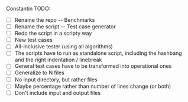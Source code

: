 Constantin TODO:

- [ ] Rename the repo -- Benchmarks
- [ ] Rename the script -- Test case generator
- [ ] Redo the script in a scripty way
- [ ] New test cases
- [ ] All-inclusive tester (using all algorithms)
- [ ] The scripts have to run as standalone script, including the hashbang and the right indentation / linebreak
- [ ] General test cases have to be transformed into operational ones
- [ ] Generalize to N files
- [ ] No input directory, but rather files
- [ ] Maybe percentage rather than number of lines change (or both)
- [ ] Don't include input and output files